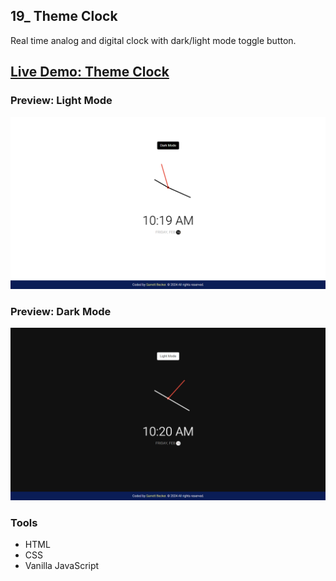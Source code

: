 ## 19_ Theme Clock

Real time analog and digital clock with dark/light mode toggle button.

## [Live Demo: Theme Clock](https://19-theme-clock-gdbecker.replit.app/)

### Preview: Light Mode

!["HomePage"](./HomePage-LightMode.png)

### Preview: Dark Mode

!["HomePage"](./HomePage-DarkMode.png)

### Tools
- HTML
- CSS
- Vanilla JavaScript